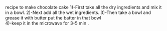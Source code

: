 recipe to make chocolate cake
1)-First take all the dry ingredients and mix it in a bowl.
2)-Next add all the wet ingredients.
3)-Then take a bowl and grease it with butter put the batter in that bowl   
4)-keep it in the microwave for 3-5 min .
